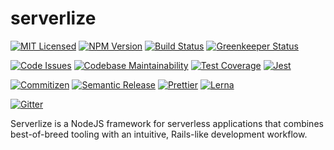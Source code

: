 # serverlize

[![MIT Licensed][icon-license]][link-license]
[![NPM Version][icon-npm]][link-npm]
[![Build Status][icon-ci]][link-ci]
[![Greenkeeper Status][icon-greenkeeper]][link-greenkeeper]

[![Code Issues][icon-issues]][link-issues]
[![Codebase Maintainability][icon-maintainability]][link-maintainability]
[![Test Coverage][icon-coverage]][link-coverage]
[![Jest][icon-jest]][link-jest]

[![Commitizen][icon-commitizen]][link-commitizen]
[![Semantic Release][icon-semantic-release]][link-semantic-release]
[![Prettier][icon-prettier]][link-prettier]
[![Lerna][icon-lerna]][link-lerna]

[![Gitter][icon-gitter]][link-gitter]

Serverlize is a NodeJS framework for serverless applications that combines
best-of-breed tooling with an intuitive, Rails-like development workflow.

[link-cloudform]: https://github.com/bright/cloudform
[link-dynamoose]: https://github.com/dynamoosejs/dynamoose
[link-graphql]: https://github.com/facebook/graphql
[link-middy]: https://github.com/middyjs/middy

[icon-license]: https://img.shields.io/github/license/serverlize/serverlize.svg?longCache=true&style=for-the-badge
[link-license]: LICENSE
[icon-npm]: https://img.shields.io/npm/v/@serverlize/framework.svg?longCache=true&style=for-the-badge
[link-npm]: https://www.npmjs.com/package/@serverlize/framework
[icon-ci]: https://img.shields.io/travis/serverlize/serverlize.svg?longCache=true&style=for-the-badge
[link-ci]: https://travis-ci.org/serverlize/serverlize
[icon-greenkeeper]: https://img.shields.io/badge/greenkeeper-enabled-brightgreen.svg?longCache=true&style=for-the-badge
[link-greenkeeper]: https://greenkeeper.io/

[icon-issues]: https://img.shields.io/codeclimate/issues/serverlize/serverlize.svg?longCache=true&style=for-the-badge
[link-issues]: https://codeclimate.com/github/serverlize/serverlize/issues
[icon-maintainability]: https://img.shields.io/codeclimate/maintainability/serverlize/serverlize.svg?longCache=true&style=for-the-badge
[link-maintainability]: https://codeclimate.com/github/serverlize/serverlize
[icon-coverage]: https://img.shields.io/codecov/c/github/serverlize/serverlize/develop.svg?longCache=true&style=for-the-badge
[link-coverage]: https://codecov.io/gh/serverlize/serverlize

[icon-jest]: https://img.shields.io/badge/tested_with-jest-99424f.svg?longCache=true&style=for-the-badge
[link-jest]: https://jestjs.io/

[icon-commitizen]: https://img.shields.io/badge/commitizen-friendly-brightgreen.svg?longCache=true&style=for-the-badge
[link-commitizen]: http://commitizen.github.io/cz-cli/
[icon-semantic-release]: https://img.shields.io/badge/%20%20%F0%9F%93%A6%F0%9F%9A%80-semantic--release-e10079.svg?longCache=true&style=for-the-badge
[link-semantic-release]: https://semantic-release.gitbooks.io/semantic-release/
[icon-prettier]: https://img.shields.io/badge/code_style-prettier-ff69b4.svg?longCache=true&style=for-the-badge
[link-prettier]: https://prettier.io/
[icon-lerna]: https://img.shields.io/badge/maintained%20with-lerna-cc00ff.svg?longCache=true&style=for-the-badge
[link-lerna]: https://lernajs.io/

[icon-gitter]: https://img.shields.io/badge/gitter-join%20chat%20%E2%86%92-brightgreen.svg?longCache=true&style=for-the-badge
[link-gitter]: https://gitter.im/serverlize/lobby
